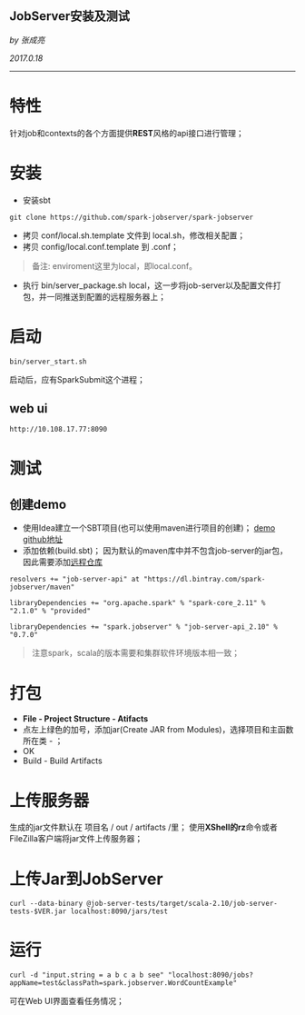 ## JobServer安装及测试

*by 张成亮*

*2017.0.18*

----------------------------------------

# 特性

针对job和contexts的各个方面提供**REST**风格的api接口进行管理；

# 安装
* 安装sbt
```
git clone https://github.com/spark-jobserver/spark-jobserver
```
* 拷贝 conf/local.sh.template 文件到 local.sh，修改相关配置；
* 拷贝 config/local.conf.template 到 <environment>.conf；
>备注: enviroment这里为local，即local.conf。

* 执行 bin/server_package.sh local，这一步将job-server以及配置文件打包，并一同推送到配置的远程服务器上；

# 启动
```
bin/server_start.sh 
```
启动后，应有SparkSubmit这个进程；

## web ui
```
http://10.108.17.77:8090
```

# 测试
## 创建demo
* 使用Idea建立一个SBT项目(也可以使用maven进行项目的创建)；
  [demo github地址](https://github.com/spark-jobserver/spark-jobserver.g8/tree/master/src/main/g8)
* 添加依赖(build.sbt)；
  因为默认的maven库中并不包含job-server的jar包，因此需要添加[远程仓库](https://dl.bintray.com/spark-jobserver/maven/spark/jobserver/job-server-api_2.10/0.7.0/)
```
resolvers += "job-server-api" at "https://dl.bintray.com/spark-jobserver/maven"

libraryDependencies += "org.apache.spark" % "spark-core_2.11" % "2.1.0" % "provided"

libraryDependencies += "spark.jobserver" % "job-server-api_2.10" % "0.7.0"
```
> 注意spark，scala的版本需要和集群软件环境版本相一致；


# 打包
* **File - Project Structure - Atifacts**
* 点左上绿色的加号，添加jar(Create JAR from Modules)，选择项目和主函数所在类 - ；
* OK
* Build - Build Artifacts

# 上传服务器
生成的jar文件默认在 项目名 / out / artifacts /里；
使用**XShell的rz**命令或者FileZilla客户端将jar文件上传服务器；

# 上传Jar到JobServer
```
curl --data-binary @job-server-tests/target/scala-2.10/job-server-tests-$VER.jar localhost:8090/jars/test
```

# 运行
```
curl -d "input.string = a b c a b see" "localhost:8090/jobs?appName=test&classPath=spark.jobserver.WordCountExample"
```
可在Web UI界面查看任务情况；











